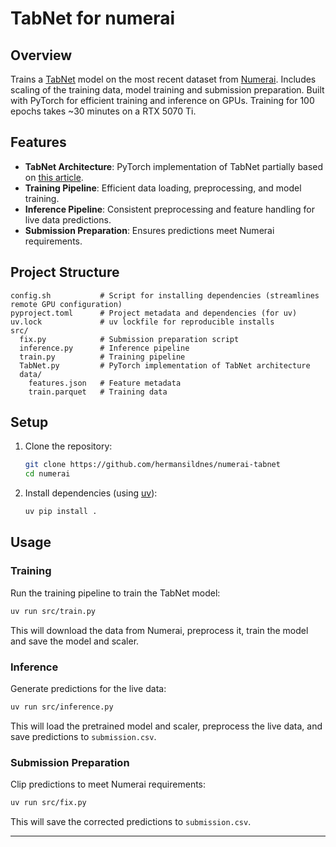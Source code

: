 # TabNet for numerai

## Overview

Trains a [TabNet](https://arxiv.org/abs/1908.07442) model on the most recent dataset from [Numerai](https://numer.ai/data/v5.0). Includes scaling of the training data, model training and submission preparation. Built with PyTorch for efficient training and inference on GPUs. Training for 100 epochs takes ~30 minutes on a RTX 5070 Ti.

## Features

- **TabNet Architecture**: PyTorch implementation of TabNet partially based on [this article](https://towardsdatascience.com/implementing-tabnet-in-pytorch-fc977c383279/).
- **Training Pipeline**: Efficient data loading, preprocessing, and model training.
- **Inference Pipeline**: Consistent preprocessing and feature handling for live data predictions.
- **Submission Preparation**: Ensures predictions meet Numerai requirements.

## Project Structure

```plaintext
config.sh           # Script for installing dependencies (streamlines remote GPU configuration)
pyproject.toml      # Project metadata and dependencies (for uv)
uv.lock             # uv lockfile for reproducible installs
src/
  fix.py            # Submission preparation script
  inference.py      # Inference pipeline
  train.py          # Training pipeline
  TabNet.py         # PyTorch implementation of TabNet architecture
  data/
    features.json   # Feature metadata
    train.parquet   # Training data
```

## Setup

1. Clone the repository:

   ```zsh
   git clone https://github.com/hermansildnes/numerai-tabnet
   cd numerai
   ```

2. Install dependencies (using [uv](https://github.com/astral-sh/uv)):

   ```zsh
   uv pip install .
   ```

## Usage

### Training

Run the training pipeline to train the TabNet model:

```zsh
uv run src/train.py
```

This will download the data from Numerai, preprocess it, train the model and save the model and scaler.

### Inference

Generate predictions for the live data:

```zsh
uv run src/inference.py
```

This will load the pretrained model and scaler, preprocess the live data, and save predictions to `submission.csv`.

### Submission Preparation

Clip predictions to meet Numerai requirements:

```zsh
uv run src/fix.py
```

This will save the corrected predictions to `submission.csv`.

---